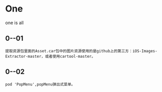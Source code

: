 # One
one is all
## 0--01
    提取资源包里面的Asset.car包中的图片资源使用的是github上的第三方：iOS-Images-Extractor-master，或者使用cartool-master。
## 0--02
    pod 'PopMenu',popMenu弹出式菜单。